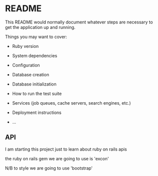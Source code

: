 # README

This README would normally document whatever steps are necessary to get the
application up and running.

Things you may want to cover:

* Ruby version

* System dependencies

* Configuration

* Database creation

* Database initialization

* How to run the test suite

* Services (job queues, cache servers, search engines, etc.)

* Deployment instructions

* ...

## API

I am starting this project just to learn about ruby on rails apis

the ruby on rails gem we are going to use is 'excon'

N/B to style we are going to use 'bootstrap'
